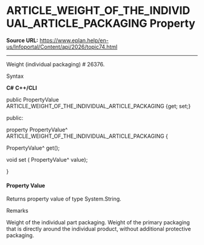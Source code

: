 # ARTICLE_WEIGHT_OF_THE_INDIVIDUAL_ARTICLE_PACKAGING Property

**Source URL:** https://www.eplan.help/en-us/Infoportal/Content/api/2026/topic74.html

---

Weight (individual packaging) # 26376.

Syntax

**C#**
**C++/CLI**


public PropertyValue ARTICLE_WEIGHT_OF_THE_INDIVIDUAL_ARTICLE_PACKAGING {get; set;}

public:

property PropertyValue^ ARTICLE_WEIGHT_OF_THE_INDIVIDUAL_ARTICLE_PACKAGING {

   PropertyValue^ get();

   void set (    PropertyValue^ value);

}


#### Property Value

Returns property value of type System.String.

Remarks

Weight of the individual part packaging. Weight of the primary packaging that is directly around the individual product, without additional protective packaging.
